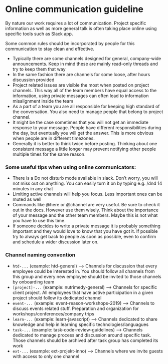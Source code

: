 # Online communication guideline

By nature our work requires a lot of communication. Project specific information as well as more general talk is often taking place online using specific tools such as Slack app.

Some common rules should be incorporated by people for this communication to stay clean and effective.

- Typically there are some channels designed for general, company-wide announcements. Keep in mind these are mainly read-only threads and try to keep them that way
- In the same fashion there are channels for some loose, after hours discussion provided
- Project related issues are visible the most when posted on project channels. This way all of the team members have equal access to the information, using private messages can often lead to information misalignment inside the team
- As a part of a team you are all responsible for keeping high standard of the conversation. You also need to manage people that belong to project channel.
- It might be the case sometimes that you will not get an immediate response to your message. People have different responsibilities during the day, but eventually you will get the answer. This is more obvious when people are in different timezones.
- Generally it is better to think twice before posting. Thinking about one consistent message a little longer may prevent notifying other people multiple times for the same reason.

### Some useful tips when using online communicators:

- There is a Do not disturb mode available in slack. Don’t worry, you will not miss out on anything. You can easily turn it on by typing e.g. /dnd 14 minutes in any chat
- Limiting active channels will help you focus. Less important ones can be muted as well
- Commands like @here or @channel are very useful. Be sure to check it out in the docs. However use them wisely. Think about the importance of your message and the other team members. Maybe this is not what you have to use this time.
- If someone decides to write a private message it is probably something important and they would love to know that you have got it. If possible try to always get back to people as soon as possible, even to confirm and schedule a wider discussion later on.

### Channel naming convention

- `htd-...` (example: htd-general) --> Channels for discussion that every employee could be interested in. You should follow all channels from this group and every new employee should be invited to those channels by onboarding team
- `[project]-...` (example: nutrimedy-general) --> Channels for specific client project. All employees that have active participation in a given project should follow its dedicated channel
- `event-...` (example: event-reason-workshops-2019) --> Channels to discuss events related stuff. Preparation and organization for workshops/conferences/company trips
- `learn-...` (example: learn-javascript) --> Channels dedicated to share knowledge and help in learning specific technologies/languagues
- `task-...` (example: task-code-review-guidelines) --> Channels dedicated to manage process and discussion around specific task. Those channels should be archived after task group has completed its work
- `ext-...` (example: ext-projekt-inno) --> Channels where we invite guests with access to only one channel
